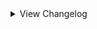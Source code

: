 <details>
<summary>View Changelog</summary>

# 2.19.5
- Fixed pixel Bones cost icons not appearing when the cost is greater than vanilla amounts
- Fixed interaction where a Gemified card that gives a blue gem doesn't spend the correct resource amount when played
- Added pixel icon to Aquasquirrel (courtesy of Zepht)
- CustomCardCost.OnPlayed no longer triggers for custom costs with a value of 0 (negative values can still occur)
- Changed Act 1 energy cost choice cardback to match the cost's icon colour
- Changed TestCost.OnPlayed to no longer trigger on negative values

# 2.19.4
- Fixed error when retrieving custom card costs from a card with no custom card costs
- Fixed cards with custom card costs using the pixel cost icons in some circumstances
- Fixed modifications to base Pelt choice amounts not being reflected in-game
- Fixed latched sigils not appearing in Act 3
- Added config to randomise cost choice order
- Added additional functionality to FullCardCost - see wiki and documentation for more info
- Added TestCost class to community patches - can be added to the game by enabling "Test Mode" in the configs
- Added extension methods for setting and getting a custom card cost using the CustomCardCost class instance
- Custom costs now support cost tiers and checking CanBePlayedByTurn2WithHand
- Custom costs' textures now differentiate whether they're from Acts 1, 2, or 3 when storing them post-assemblage
- Card choices when trading Pelts are now positioned correctly for amounts non-divisible by 4
- Modified Act 1 latch patch logic
- Publicised a number of TradePeltSequence patch methods
- Refactored some TradePeltSequence patches
- Reverted undocumented changes to some SniperFix parameter names in previous version

# 2.19.3
- Fixed index error related to Totem sigils
- Fixed index error related to opponent sniper targeting
- Fixed Shield Latch sigil not displaying the first latched sigil
- Added config to community patches to reset Leshy's eye colour after triggering the grizzly bear sequence during boss fights

# 2.19.2
- Fixed activated abilities not being interactable in Act 3
- Fixed cards with costs above vanilla defaults not displaying
- Added debug logs to AddCustomTribesToList (used to add custom Tribes to the list of obtainable Totem tops)

# 2.19.1
- Fixed API not retrieving pixel card costs above 5

# 2.19.0
- Fixed decals added via temporary mods not being cleared from the base card
- Fixed merged and totem sigils being uninteractable if the icon has been flipped vertically
- Fixed pixel Shapeshifter patch not correctly patching DisguiseOutOfBattle
- Fixed temporary decal mods not being removed in Act 1
- Fixed softlock in Part 1 during the boon-gaining sequence
- Fixed all copies of a custom challenge becoming activated/deactivated when the page is reloaded
- Fixed Sentry ability softlocking when the base card dies before all Sentry stacks are triggered
- Fixed softlock when talking card dialogue cannot be parsed in certain conditions
- Added public method GetIjiraqDisguises to pixel Shapeshifter patch for easier modification of Shapeshifter for modders
- Added variant of PeltManager.New
- Added variant of PlayableCard.AllAbilities that accounts for negated abilities in TemporaryMods
- Added support for creating custom card costs using new class CustomCardCost; see wiki for more information
- Added ability to remove gems costs from a card using CardModificationInfos
- Added a number of extension methods for CardModificationInfos (RemoveGemsCost, SetCustomCostId, etc)
- Added helpers for getting TextBox.Style from CardInfo.temple or the chosen ambition
- Rewrote CardModificationInfoManager's id system for setting persistent extended properties in a CardModificationInfo's singletonId
- Rewrote pixel Shapeshifter patch to RevealInBattle to hopefully prevent errors in Act 1
- PeltManager.New now throws an error when getCardChoices is null
- Changed LogLevel of dialogue event insertion message from Info to Debug
- API death cards now use the clean singleton id when creating the death card info mod
- Temporary decal mods are now removed from Act 2 cards instead of being cleared
- Opponent snipers will now target a random slot if there are no opposing cards (previously only targeted the opposing slot)

# 2.18.7
- Fixed softlock during Act 1's final boss cabin/boons sequence 
- Fixed startup errors relating to ShieldManager transpilers
- Fixed resource drone not showing up outside of Act 3
- Fixed latched sigils not visually disappearing when using RemoveTemporaryMod to remove a latch CardModInfo
- Fixed stack sigil icons not correctly replacing the '1' in stackable sigil icons with the appropriate stack number
- Fixed Act 2 Tutor sequence displaying the wrong number of cards above the max of 42
- Fixed temporary mods not correctly updating a card's shield count above 1
- Added extension methods PlayableCard.AllCardModificationInfos(), PlayableCard.RemoveCardModificationInfo()
- Added SpriteType 'PixelStandardButton'
- CustomTriggerFinder now caches the list of non-card triggers before iteration
- ActivatedDamageShieldBehaviour now inherits from DamageShieldBehaviour instead of ActivateAbilityBehaviour
- ActivatedDamageShieldBehaviour now implements the logic from ExtendedActivatedAbilityBehaviour
- Mud Turtle now has a broken shield portrait (identical to its alternate portrait, which is unchanged)
- CardTriggerHandler.RemoveAbility now only destroys the AbilityBehaviour if triggeredAbilities no longer contains the corresponding Ability
- Act 2 Tutor now supports multiple pages of cards

# 2.18.6
- Fixed Royal fight softlocking if config option 'Hide Act 1 Scenery' is set to true
- Fixed activated custom challenges not remaining activated when returning to the challenge screen
- Fixed TransformIntoCardInHand and TransformIntoCardAboveHand not checking for TriggersOncePerStack
- Added missing null checks to ResourceDrone patches
- Added pixel icon to Transformer
- Transformer sigil icon will now display the number of turns till evolution if it's greater than 1
- Transformer and Fledgling sigils now correctly update their display when evolving into another card with the Fledgling/Transformer sigil
- Certain shield-giving effects no longer reset shields to prevent incorrect shield totals
- Improved the 'Custom Card Costs' section of the wiki

# 2.18.5
- Fixed DrawCopyOnDeath creating warnings in the console
- Fixed talking cards locking the camera view when obtained during the Trapper boss's final phase
- Fixed ResourceDrone softlocking during Leshy's goodbye sequence if ConfigDefaultDrone is false
- Added missing null checks
- Added PlayableCard.GetStatIconHealthBuffs()
- Added PlayableCard.TransformIntoCardAboveHand() - variant of TransformIntoCardInHand that incorporates MoveCardAboveHand
- Added FullAbility.SetExtendedProperty for setting an AbilityInfo's custom property during ability creation
- Reverted change to resource drone preventing it from being parented to the scale outside of Act 1
- Improved visual fix for the full pack Pack Rat sequence

# 2.18.4
- Fixed Sniper sigil targeting the wrong side of the board
- Fixed placeholder tribe choice icons being placed incorrectly
- Auto-gen tribe choice texture is now only created if the tribe can be found in tribe choices

# 2.18.3
- Fixed resource drone behaving incorrectly outside of Act 1
- Added null checks to various custom triggers
- Added more extension methods for CardInfo and AbilityInfo
- Added PlayableCard extension methods: AddShieldCount(Ability), AddShieldCount\<T>() and AddShieldCount(Ability), RemoveShieldCount\<T>()
    - These affect the internal numShields field, and do NOT add or remove ability stacks
- Added alternate portrait 'SacrificablePortrait' for when a card can be sacrificed in Act 1 or Act 2 (part of the SetShaking method)
- Added methods for getting the emissive portraits for extra alt portraits (EmissiveSteelTrapPortrait(), EmissiveBrokenShieldPortrait(), etc.)
- Expanded SniperFix sniper logic with additional methods for easier patching and modification:
    - DoSniperLogic() - controls whether to use player or opponent sniper logic
    - DoAttackTargetSlotsLogic() - controls attack logic for each target slot
    - GetValidTargets() - returns the list of card slot the player and opponent can target
    - PlayerTargetSelectedCallback() - called when the player selects a valid target
    - PlayerSlotCursorEnterCallback() - called when the player's cursor enters a slot
    - OpponentSelectTarget() - returns a card slot for the opponent to target and attack
- Revamped the wiki to (hopefully) make it easier to navigate and read through

# 2.18.2
- Fixed abilities marked TriggersOncePerStack not actually triggering once per stack on evolution
- Fixed CardManager.Remove not actually removing cards
- Fixed mods on card clones being lost during card sync
- Added extension methods for setting the emissions for SteelTrap and BrokenShield alt portraits
- Added Config to disable boss scenery for optimization purposes
- Exposed EncounterManager.NewEncounters so JSONLoader may replace existing Encounters
- Refactored Act 1 energy drone movement logic, added support for 'immediate' bool (Default Drone must be true)
- Act 1 energy drone game object is now named 'Part1ResourceDrone'
- Act 1 energy drone is now correctly synced with the scale when Default Drone config is false

# 2.18.1
- Fixed BoxCollider null reference during Act 3 Build-A-Card-Sequencer
- Fixed Act 3 bone displayer screen changing to static whenever P03 changes their face
- Added TryGetGuidAndKeyEnumValue for getting the mod GUID and key from enum value
- Custom regions now store their mod GUID

# 2.18.0
- Fixed SetPixelAbilityIcon() not accepting 22x10 textures for activated abilities
- Fixed IModifyDamageTaken priority sorting being reversed
- Fixed null errors in TakeDamage and custom trigger calls
- Added extension methods for getting emission portraits, setting animated portrait
- Added CustomFields helper for associating data with objects or classes
- Added IModifyDirectDamage, IOnTurnEndInQueue custom triggers
- Custom Tribes now store their name and GUID

# 2.17.0
- Fixed card extension GetAbilityStacks() being able to return a negative value; minimum value is now capped at 0
- Added ability interfaces IModifyDamageTaken, IPreTakeDamage, which trigger at the start of PlayableCard.TakeDamage
- Added PlayableCard extension method ResetShield(Ability) for only resetting shields belonging to a certain ability
- Added ShieldManager class and changed how shields are managed in the game's logic
- Added abstract classes DamageShieldBehaviour and ActivatedDamageShieldBehaviour
- Added support for adding alternate portraits for SteelTrap activation and broken shields
- Added portrait setters SetSteelTrapPortrait(), SetBrokenShieldPortrait(), SetPixelSteelTrapPortrait(), SetPixelBrokenShieldPortrait()
- Added support for adding new language translations
- Added AbilityInfo extension method SetHideSingleStacks(), affecting how stacking sigils are affected by being hidden (see wiki)
- DeathShield ability now has a custom AbilityBehaviour attached to it
- DeathShield ability is no longer passive, and can stack
- TakeDamage trigger now requires damage to be above 0 to activate
- Cards can no longer lose shields from attacks that deal 0 damage
- Damage dealt to cards can no longer go below 0
- Updated the wiki with sections on the additions
- Zombie Parrot is now part of the Avian tribe

# 2.16.1
- Gem Shield sigil now visually applies the Armoured sigil to cards in Act 1

# 2.16.0
- Added interface IGetAttackingSlots for altering the order cards attack in, see the wiki for more information
- Added out-of-turn (cards attacking outside of their owner's turn) damage support
- Added PlayableCard extension method GetAbilityStacks()
- Added PlayableCard extension method TransformIntoCardInHand()
- Moved SlotAttackSlotFixes and SelfAttackDamagePatch from community patches to the API, renamed to SlotAttackSlotPatches and DoCombatPhasePatches respectively
- Made community patch method RandomAbilityPatches.GetRandomAbility public

# 2.15.2
- Fixed cards not evolving correctly if the Fledgling sigil was obtained via card mods (card merge, totem, etc.)
- Moved the Squirrel Orbit community patch into the main API
- Added SetTransformCardId(), GetTransformerCardId() for controlling the Transformer evolution separate of the standard evolution
- Transformer sigil will now also check for a card's API-set TransformerCardId if no card mod is found
- Transformer sigil now also adjusts Blood and Bone costs when transforming
- Transformer sigil now correctly works for cards without a defined evolution/transformation

# 2.15.1
- Fixed Transformer sigil disappearing upon transformation in certain scenarios
- Fixed Act 3 Bone Display checking the wrong card cost, resulting in the display always appearing
- Fixed Act 3 Bone Display null error in certain Acts

# 2.15.0
- Fixed friend cards created by G0LLY not having any mods
- Reverted previous change to cloned CardInfos
- Tweaked RandomAbilityPatches to hopefully prevent obtaining sigils already possessed by the card
- Added cost display support for Act 3
- Added bone counter for Act 3

# 2.14.5
- Cloned CardInfos now only copy over Gemify mods, unless they possess BountyHunterInfo/DeathCardInfo/BuildACardInfo
- Fixed certain card mods duplicating when the card evolve
- Added ResourcesManager.RemoveMaxEnergy, ResourcesManager.ShowRemoveMaxEnergy extension methods

# 2.14.4
- Fixed the first energy cell remaining closed in Act 1 when battle starts
- Added new field to PeltManager.PeltData 'peltTierName' used when trading pelts
- Added extension method PeltData.SetTierName
- The Trader will now speak the correct name of custom pelts when trading with them
- Added DialogueManager.GenerateTraderPeltsEvent for creating custom dialogue events spoken by the Trader when trading a custom pelt
- Added DialogueManager.GenerateRegionIntroEvent for creating the dialogue event played upon entering a custom region

# 2.14.3
- Fixed Act 2 bug relating to stackable sigils and activated sigils in the deck display menu
- Fixed dynamic costs still not working in Act 2
- Fixed dynamic gem costs checking ResourcesManager instead of OpponentGemsManager for opponent cards
- Fixed dynamic costs not checking for owned blue gems
- Fixed dynamic costs not updating energy display correctly
- Changed dynamic costs to patch SetInfo instead of Awake
- Re-added dynamic cost error messages for when the card or card info is null
- Added ResourcesManager.Instance.GemsOfType(GemType) to check for owned gems of the specified type

# 2.14.2
- Fixed Overclock patch not checking for the correct Acts
- Fixed appearance behaviour's Card field always returning null in Act 2
- Added OverridePixelPortrait virtual method to PixelAppearanceBehaviour to allow for changing card portraits in Act 2
- Added CardInfo.SetPixelAlternatePortrait() and Cardinfo.GetPixelAlternatePortrait() for storing alternate pixel portraits
- Re-added SetTerrain method without optional bool parameter
- SwitchToAlternatePortrait and SwitchToDefaultPortrait now work in Act 2 using the above system
- Removed cost-related error spam in Act 2

# 2.14.1
- Custom tribes are now given a placeholder reward cardback if one isn't provided
- Fixed visual error when flipping a custom tribe choice for a tribe without a custom cardback
- Fixed pixel stat icons not hiding the underlying stat number
- Fixed ChooseTarget null exception
- Fixed opponent cards with mods not being created properly (eg Bounty Hunters)
- Fixed being able to ring the bell in Part 2 during the Tutor sequence
- Fixed GBC packs not checking for onePerDeck when selecting possible cards
- Fixed decals added via temporary mods not clearing from cards in Act 2
- Changed what vanilla abilities are marked as Act2Modular (see the Part2ModularAbilities file for the full list)
- Removed leftover debug info during start-up
- Added CardInfo.SetCardTemple()
- Added CardModInfo extension methods SetTemporaryDecal and IsTemporaryDecal (primarily for internal use, maybe you'll find a use for it)
- Added GBCPackManager.ModifyGBCPacks function for altering what cards can be found in GBC card packs

# 2.14.0
- Fixed Sniper duplicating attacks from sigils like Double Strike
- Fixed interaction between Waterborne and Fledgling in Act 2
- Fixed Cuckoo sigil softlocking in Act 2 when making a Raven Egg
- Fixed sigils added via temporary mods not displaying in Act 2
- Fixed hiddenAbilities not affecting sigil display in Act 2
- Fixed Handy sigil visual bug outside of Act 2
- Fixed Shapeshifter special ability in Act 2
- Added pixel sprites for Raven Egg and Cuckoo/Broken Egg
- Added ResourceBankManager.AddDecal(), PlayableCard.AddTemporaryMods(), CardModificationInfo.AddDecalIds
- Added AbilityInfo.SetPixelIcon(string pathToArt), CardInfo.RemoveAppearances(), CardInfo.SetDefaultEvolutionName()
- Added DialogueManager.PlayDialogueEventSafe - combines TextDisplayer.PlayDialogueEvent and DialogueHandler.PlayDialogueHandler for multi-act support
- Added support for directly loading AudioClips via the GramophoneManager
- Added support for adding decals to pixel cards via DecalIds
- Added pixel portrait for Ijiraq
- Added support for changing costs midbattle using CardModificationInfos or a HarmonyPatch
- Changed TranspilerHelpers.LogCodeInscryptions to also function as an extension method for List<CodeInstruction>
- FullSpecialTriggeredAbility now stores the ability name and mod GUID
- Temporary mods can now be used to add decals to a card
- CardRenderInfo.OverrideAbilityIcon now works for Act 2 sigils
- CardInfo.SetTerrain() now has optional parameter 'useTerrainLayout', defaulting to true
- Made method used to add stacks to pixel sigils public
- Updated the wiki

# 2.13.3
- Fixed null error when opening card packs in Act 2
- Fixed pixel cards with activated sigils showing the activated sigil icon twice (does not fix the button obscuring sigils)
- Added new helper class GemsManagerHelpers with helper methods: OpponentHasGems, PlayerHasGems
- Changed how Act 2 descriptions are altered to prevent conflicts
- True Scholar now correctly requires a Blue Gem to be owned prior to use

# 2.13.2
- Fixed Hoarder sigil breaking when used by opponents in Act 2
- Fixed Hodag special ability not working in Act 2
- Fixed cards marked as AffectedByTidalLock not being killed by Tidal Lock when it's on a giant card
- Added card extension methods SetAffectedByTidalLock and HasAlternatePortrait
- Added ability extension method SetPart2Ability
- Added AbilityCardMetaCategory AbilityManager.Part2Modular
- Added pixel portraits for Empty Vessel and its Gemified variants, Ant, Bee, Dam, Chime, and the Tail cards
- Amorphous sigil now works in Act 2
- Vessel Printer sigil now works in Act 2
- Trinket Bearer sigil is now disabled in Act 2
- Hidden abilities are now properly hidden in Act 2
- Fledgling sigil now properly shows the required (up to the number 3) in Act 2
- Fledgling sigil's rulebook description now updates to show the selected card's actual number of required turns
- Squirrel, Aqua Squirrel, and Rabbit are now marked as AffectedByTidalLock
- SteelTrap sigil no longer changes a card's portrait to the closed trap; will now switch to an alternate portrait if it exists

# 2.13.1
- Fixed custom items falling through reality
- Added card extension method IsAffectedByTidalLock
- Mental Gemnastics sigil now works in Act 1
- Tidal Lock sigil now works for non-Moon cards

# 2.13.0
- Fixed DontDestroyOnLoad warnings when using custom items
- Fixed weird spacing for Mox cost textures in Act 1
- Fixed player death cards not inheriting Energy, Mox, or custom costs
- Fixed the hint dialogue for insufficient Energy in Act 1 being the wrong colour
- Fixed ExtendedActivatedAbilityBehaviour discarding negative activation cost modifiers
- Fixed Sniper not accounting for custom sigils that modify attack slots
- Fixed Tutor not working in Act 2
- Added more extension methods to BoardManager
- Added new card extensions SetGemify and SetGemsCost(params GemType[])
- Added catch-all cost textures for when Blood or Bones go above 13
- Added CardModificationInfoManager and DeathCardManager
- Added extended property support and extensions for CardModificationInfo
- Added Blood activation cost support to ExtendedActivatedAbilityBehaviour
- ExtendedActivatedAbilityBehaviour now calls PostActivate() if a card dies from paying the Health cost
- Leshy now recognises death cards with multiple costs in his dialogue
- Leshy will now let you create death cards with up to 8 sigils
- Minor adjustments to some cost textures
- Rearranged order of Mox cost textures to align with order of Mox on the Gem Module
- Removed empty cost textures for Blood, Bones, Energy, Mox from the community patches
- Sniper patch's methods are now public

# 2.12.0
- Fixed ExtendedActivatedAbilityBehaviour's Health cost not subtracting Health correctly
- Fixed softlock in Act 1 during death card creation
- Fixed custom cards that start Gemified not working as intended when obtained in-game
- Potentially fixed softlock when making terrain for a region
- Added further checks to challenge icon-related patch to prevent softlocks
- Added decal, appearance behaviour, and Gemified card support for Act 2 cards
- Added Singleton<OpponentGemsManager> for keeping track of opponent gems
- Added new helper method for creating Sprites from resource files in an assembly
- Added new SpriteType for creating pixel card decals
- Gemified visuals now work correctly for Act 3 opponents
- Cost choice node now offers each Mox colour individually
- Added new config "Default Drone" to change the model and position of the Energy Drone
- Amorphous sigil now activates when used by opponents or obtained via evolution/temp mod
- Owned Mox in Act 1 now updates when a card is hooked by the Angler or via the Hook item

# 2.11.2
- Fixed starter deck custom unlocks not working
- Fixed card icons not being properly centred for starter decks with 4+ cards
- Cards in Acts 2 and 3 can now display up to 8 sigils
- Blood tokens in Act 3 now appear to the side of the board instead of on it
- Blood tokens now stack on each other when there are more than 4

# 2.11.1
- Fixed regions in Act 1 being out of order
- Fixed the console message concerning custom dialogue events not giving the right amount

# 2.11.0
- Refactored how regions are handled by the API to prevent duplicate bosses
- Refactored how bosses are selected to prevent duplicates being encountered
- Changed when modded Ascension data is cleared to allow for editing it post-clear
- Added more descriptive error logs for some commonly encountered errors
- Added config option to reduce the amount of debug info shown in the console
- Added methods to aid in creating encounter turn plans
- Added more methods for interacting with lists, new debug method to aid in making transpilers
- Added ExtendedActivatedAbilityBehaviour class; allows for dynamic costs and Health costs
- Fixed SetOnePerDeck() and SetHideStats() being inaccessible
- Fixed AddCardBlueprint() not setting the replacement card correctly

# 2.10.0
- Completely revamped PeltManager to be more user friendly (Mod breaking)
- Added LocalizationManager for more language support with mods
- Added helper method for custom pelts to change cards trader
- Pelts offered by Trapper capped at 8.
- Pelts offered by Trapper are now randomized if more than 8
- Fixed soft lock at trader when having more pelts than cards to offer 
- Fixed the campfire fix breaking the normal sequence
- Fixed HasCardMetaCategory returning the inverse of its intended value
- Fixed stackable sigils not showing numbers above 9

# 2.9.1
- Fixed the campfire fix breaking the normal sequence

# 2.9.0
- Added talking card support!
- Moved the "CustomLine" struct outside of the Dialogue.Helpers class.
- Fixed tribe choice node being able to offer vanilla tribes with no cards
- Fixed totem choice node being able to offer tops for vanilla tribes with no cards
- Added fallbacks for tribal choice node if there are less than 3 chooseable tribes
- Added fallback to campfire node if you don't have any cards that can be buffed 
- Fixed 'outdated plugins' warning showing up when it shouldn't, tweaked message slightly

# 2.8.1
- Added CardInfo extensions for checking CardMetaCategories, cause why not
- Added DialogueManager for custom dialogue for regions and Custom Color support
- Added ResourceBankManager for custom resources. Avoids doing this for every mod
- Deprecated DialogueEventGenerator (Moved to Dialogue Manager)
- Fixed repeating bosses on regions that have multiple boss possibilities
- Fixed custom props not having a renderer on the top parent and breaking loading regions
- Fixed arrows on the challenges select screen being offscreen at certain resolutions
- Fixed tribe choice node being able to offer custom tribes with no cards
- Fixed being able to get custom totem tops for tribes with no cards

# 2.8.0
- Added support for custom masks
- Fixed sometimes items use the wrong behaviour
- Added more resource and asset bundle helpers

# 2.7.4
- Fixed latch fix modifying the base info
- Fixed stackable abilities activating twice when they shouldn't

# 2.7.3
- Fixed sniper fix not accounting for cards with Repulsive ability
- Fixed latch abilities not working in Act 2
- Added ExtendedProperties for abilities
- Added new ability setter SetTriggersOncePerStack for controlling the behaviour of stackable abilities after a card evolves
- Added new helper methods for creating cards: SetOnePerDeck, SetHideStats
- Added new helper methods for abilities: SetCanStack, SetTriggersOncePerStack, SetActivated, SetPassive, SetConduit, SetConduitCell
- Added new remover methods for cards: RemoveAbilities, RemoveAbilitiesSingle, RemoveTraits, RemoveTribes

# v2.7.2
- Added `CanActivateOutsideBattles` extension method to ConsumableItemData so they can be used outside of battles.
- Added Missing Tribe Icon fallback texture for totem tops when a tribe has no icon
- Changed TotemManager to accept a `CompositeTotemPiece` type for custom behaviour other than always a custom icon
- Fixed lag when entering gain consumable item map node
- Fixed crash when using custom consumable items
- Fixed hard lock when getting totem top that doesn't have an icon
- Fixed Pack Rat card object not having the correct background during the item node sequence
- Fixed Latch abilities removing stat boosts when latching a card
- Fixed latched abilities not properly rendering in some acts

# v2.7.1
- Changed Pelt Manager to no longer have an interface for future safety! (NOTE This will break all mods with custom pelts!)
- Added Squirrel tribe art (Thanks Drift!)
- Fixed Green Gem stat icon showing as a black square in act 1
- Fixed Green Gem stat icon not appearing in rulebook
- Fixed Squirrel totem top causing NMA when using custom totem tops
- Fixed being unable to play cards with a Blood cost above 4 via sacrifices

# v2.7.0
- Added support for custom pelts
- Added support for converting audio files to AudioClip objects
- Added support for adding custom tracks to the Gramophone
- Added support for adding custom audio files
- Warning message for outdated plugins now lists the outdated plugins
- Energy Drone now tweens with the scales, kinda
- Fixed visual bug where energy cells didn't start closed in successive battles

# v2.6.0
- Added support for custom consumable items using a choice of a few models
- Added support for custom consumable card in a bottle items
- Added support for custom consumable items with a custom model
- Added more helper extensions for checking abilities, traits, special abilities
- Fixed null instances in Act 2 spamming the console with warnings

# v2.5.3
- Added support for custom card unlock requirements
- Fixed non-giant cards with Omni Strike not directly attacking their opposing slot when there are no opposing cards
- Fixed cards attacking their own side of the board during combat not adding damage to the correct side of the scale
- Fixed an issue where a challenge would go missing if you had more than 14 installed

# v2.5.2
- Fixed the sentry fix overriding patches to SlotAttackSlot

# v2.5.1
- Reverted part of the sentry fix that was causing problems
- Made it easier to override the default totem head

# v2.5.0
- Added support for custom totem heads
- Custom Tribes now appear as a totem in the Wood Carver nodes
- Fixes for Sentry ability in Act 1 relating to PackMule, Loose Tail, and enemy totems
- Fixed stacked ability icons causing issues when trying to render numbers on some sigil icons
- Fixed Latches not working in Act 1

# v2.4.2
- Switched to debug version

# v2.4.1
- Fixed Sentry ability not working properly in Act for players or opponents

# v2.4.0
- Reworked challenges
- Fixed gemified opponent cards not working properly
- Fixed stat icons in Act 3

# v2.3.0
- Fixed orange gem not counting towards passive attack
- Fixed PackMule special ability not working on the player's side
- Fixed Mox cost choice node not working
- Fixed boon rulebook and removal
- Fixed tribe choice nodes
- Fixed error caused by passing null when assigning a custom tail portrait
- Improved activated ability fix
- Improved some extensions and attack buffs
- Fixes for starter decks
- Fixes for custom regions, more customisation when creating one
- Added more extensions
- Fixed stat icon rendering for Act 3

# v2.2.0
- Added an interface that triggers when cards are facedown
- Updated custom artwork for GBC numbers
- Fixed flipped icons spamming the log with warnings
- Fixed Tribe API breaking mods that use CardbackTexture
- Added custom combat triggers
- Added more custom extensions
- Fixed Latch abilities in Act 1
- Fixed extension methods for setting custom flipped portrait affecting the wrong card
- Fixed optimisation issues caused by passive attack bufs
- Fixed activated sigils
- Added node manager for custom nodes
- Fixed cards getting buffs after the game ends

# v2.1.0
- Fixed blurry portraits when playing on low graphics settings

# v2.0.3
- Added support for custom tribes and boons
- Added config option to opt of custom cost renders for Act 2 cards
- Refactored and added documentation for CardExtensions

# v2.0.2
- Improved the process of creating stat icons to automatically register and add the corresponding special ability
- Added log warnings for improperly registered cards

# v2.0.1
- Bugfix for SaveData

# v2.0
- Rewritten to use base game objects

# v1.13.0
- Added support for custom card backgrounds, dialogs, encounters and talking cards
- Fixes to abilities loading and stackable custom abilities

# v1.12.1
- Bugfix so CustomCard doesn't wipe ability information.

# v1.12
- Fixes params.
- Adds feature for special abilities and special stat icons.
- Added support for emissions.

# v1.11
- Added support for more identifiers

# v1.10.1
- Fix for abilities which do not have identifier.

# v1.10
- Added ability identifiers.

# v1.9.1
- Added support for mox.
- Forced ability texture to point filter.

# v1.9
- Added config options for energy.

# v1.8.2
- Fixed appearanceBehaviour (again).

# v1.8.1
- Fix pixelTex dimensions.

# v1.8
## Not compatible with v1.7.2
- Changes to using TypeMapper.

# v1.7.2
- Fixed error when not adding any abilities.

# v1.7.1
- Fixed appearance behaviours not loading properly.

# v1.7
- Added support for custom abilities!

# v1.6
- Changed textures to point filter to reduce blur.

# v1.5.2
- Enabled fix for evolveParams and some other disabled options.

# v1.5.1
- Fix to accessing private instance for regions.

# v1.5
## Not compatible with v1.4
- Changed all references to API including guid.

# v1.4
- Set up support for customising and adding regions.

# v1.3
- Set up project to work as a library for other plugins to use.

# v1.2.1.1
- Fixed previous patch.

# v1.2.1
- Fixed cards not being inserted into the card pool on chapter select.

# v1.2
## Not compatible with v1.1
- Added customising default cards through CustomCard.
- Custom cards are added via the **CustomCard** constructor rather than through the **AddCard** method.

# v1.1
- Hooked into a much more sensible method to load the cards into the card pool.

</details>
